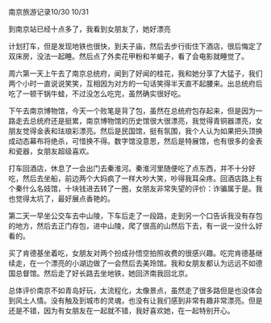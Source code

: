 南京旅游记录10/30 10/31

到南京站已经十点多了，我看到女朋友了，她好漂亮

计划打车，但是发现地铁也很快，到夫子庙，然后去步行街住下酒店，很后悔定了双床房，没法一起睡。然后点了外卖花甲粉和羊蝎子，看了会电影就睡觉了。

周六第一天上午去了南京总统府，闻到了好闻的桂花，我和她分享了大猛子，我们两个小时一直说说笑笑，互相因为对方的一句话笑得半天直不起腰来。出总统府后吃了一顿干锅牛蛙，不过没怎么吃完，虽然确实很好吃。

下午去南京博物馆，今天一个败笔是背了包，虽然在总统府包存起来，但是因为一路走去总统府还是挺累，南京博物馆的历史馆很大很漂亮，我觉得青铜器漂亮，女朋友觉得金表和珐琅彩漂亮。然后是民国馆，挺有氛围，我个人认为如果把头顶换成动态幕布将绝杀，可惜换不得。数字馆没意思，然后是特展馆，也有很多的金表和瓷器，女朋友超级喜欢。

打车回酒店，休息了一会出门去秦淮河。秦淮河里随便吃了点东西，并不十分好吃，然后去坐船，前边两个大妈疯了一样大吵大笑，吵得我耳朵疼。回酒店路上有个秦什么名妓馆，十块钱进去转了一圈，女朋友非常失望的评价：诈骗属于是。我也觉得太坑了，最好展点香艳的。

第二天一早坐公交车去中山陵，下车后走了一段路，走到另一个口告诉我没有存包的地方，然后去正门存包，进中山陵，爬了很高的山然后下去，有一说一没什么好看的。

买了肯德基坐着吃，女朋友对两个扮成孙悟空拍照收费的很感兴趣。吃完肯德基继续走，在一个漂亮的小湖边做了一会然后去美玲馆。我和女朋友都认为远远不如德国总督馆。然后走了好长路去坐地铁，她回济南我回北京。

总体评价南京不如青岛好玩，太流程化，太像景点，虽然走了很多路但是也没体会到风土人情。没有触及到城市的灵魂，也没有让我们感到非常有趣非常漂亮。但是还是不错，因为有女朋友在一起就不错，我好喜欢她，在一起特别开心。

